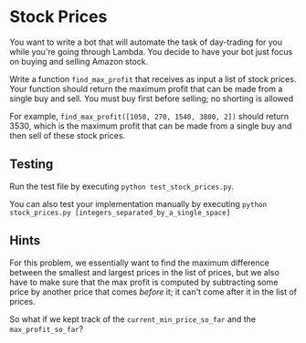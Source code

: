 # Stock Prices

You want to write a bot that will automate the task of day-trading for you while you're going through Lambda. 
You decide to have your bot just focus on buying and selling Amazon stock. 

Write a function `find_max_profit` that receives as input a list of stock prices. Your function should return the 
maximum profit that can be made from a single buy and sell. You must buy first before selling; no shorting is allowed 

For example, `find_max_profit([1050, 270, 1540, 3800, 2])` should return 3530, which is the maximum profit that can be 
made from a single buy and then sell of these stock prices. 

## Testing

Run the test file by executing `python test_stock_prices.py`.

You can also test your implementation manually by executing `python stock_prices.py [integers_separated_by_a_single_space]`

## Hints

 For this problem, we essentially want to find the maximum difference between the smallest and largest prices in the 
 list of prices, but we also have to make sure that the max profit is computed by subtracting some price by another 
 price that comes _before_ it; it can't come after it in the list of prices. 

 So what if we kept track of the `current_min_price_so_far` and the `max_profit_so_far`? 